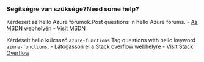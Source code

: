 ### <a name="need-some-help"></a><span data-ttu-id="0a9f1-101">Segítségre van szüksége?</span><span class="sxs-lookup"><span data-stu-id="0a9f1-101">Need some help?</span></span>
<span data-ttu-id="0a9f1-102">Kérdéseit az hello Azure fórumok.</span><span class="sxs-lookup"><span data-stu-id="0a9f1-102">Post questions in hello Azure forums.</span></span><span data-ttu-id="0a9f1-103"> - [Az MSDN webhelyén](http://go.microsoft.com/fwlink/?LinkId=780719)</span><span class="sxs-lookup"><span data-stu-id="0a9f1-103"> - [Visit MSDN](http://go.microsoft.com/fwlink/?LinkId=780719)</span></span>

<span data-ttu-id="0a9f1-104">Kérdéseit hello kulcsszó `azure-functions`.</span><span class="sxs-lookup"><span data-stu-id="0a9f1-104">Tag questions with hello keyword `azure-functions`.</span></span><span data-ttu-id="0a9f1-105"> - [Látogasson el a Stack overflow webhelyre](http://stackoverflow.com/questions/tagged/azure-functions)</span><span class="sxs-lookup"><span data-stu-id="0a9f1-105"> - [Visit Stack Overflow](http://stackoverflow.com/questions/tagged/azure-functions)</span></span>

